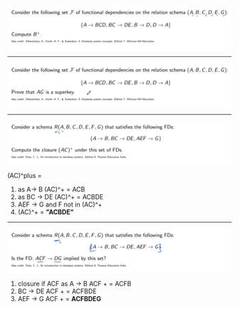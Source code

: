 ![img.png](image/img.png)

______________________________________________________________________

![img_1.png](image/img_1.png)

______________________________________________________________________

![img_2.png](image/img_2.png)

(AC)^plus =

1. as A-> B (AC)^+ = ACB
1. as BC -> DE (AC)^+ = ACBDE
1. AEF -> G and F not in (AC)^+
1. (AC)^+ = **"ACBDE"**

______________________________________________________________________

![img_3.png](image/img_3.png)

1. closure if ACF as A -> B ACF + =  ACFB
1. BC -> DE  ACF + =  ACFBDE
1. AEF -> G  ACF + =  **ACFBDEG**
